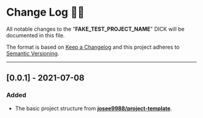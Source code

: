 <!-- markdownlint-disable MD024-->
# **Change Log** 📜📝

All notable changes to the "**FAKE_TEST_PROJECT_NAME**" DICK will be documented in this file.

The format is based on [Keep a Changelog](https://keepachangelog.com/en/1.0.0/) and this project adheres to [Semantic Versioning](https://semver.org/spec/v2.0.0.html).

---

## [**0.0.1**] - 2021-07-08

### Added

* The basic project structure from **[josee9988/project-template](https://github.com/Josee9988/project-template)**.
